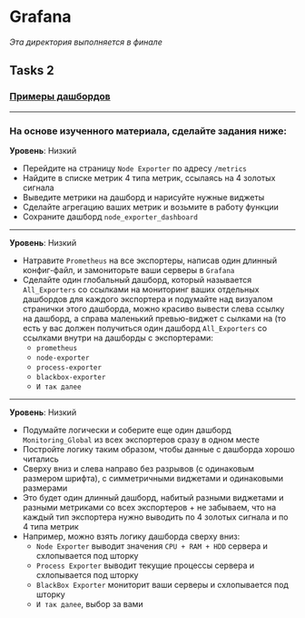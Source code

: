 # Grafana

_Эта директория выполняется в финале_

## Tasks 2

### [Примеры дашбордов](https://play.grafana.org/dashboards)

---

### На основе изученного материала, сделайте задания ниже:
  
**Уровень**: Низкий
   - Перейдите на страницу `Node Exporter` по адресу `/metrics`
   - Найдите в списке метрик 4 типа метрик, ссылаясь на 4 золотых сигнала
   - Выведите метрики на дашборд и нарисуйте нужные виджеты
   - Сделайте агрегацию ваших метрик и возьмите в работу функции
   - Сохраните дашборд `node_exporter_dashboard`

---

**Уровень**: Низкий
   - Натравите `Prometheus` на все экспортеры, написав один длинный конфиг-файл, и замониторьте ваши серверы в `Grafana`
   - Сделайте один глобальный дашборд, который называется `All_Exporters` со ссылками на мониторинг ваших отдельных дашбордов для каждого экспортера и подумайте над визуалом странички этого дашборда, можно красиво вывести слева ссылку на дашборд, а справа маленький превью-виджет с сылками на (то есть у вас должен получиться один дашборд `All_Exporters` со ссылками внутри на дашборды с экспортерами:
     - `prometheus`
     - `node-exporter`
     - `process-exporter`
     - `blackbox-exporter`
     - `И так далее`

---

**Уровень**: Низкий
   - Подумайте логически и соберите еще один дашборд `Monitoring_Global` из всех экспортеров сразу в одном месте
   - Постройте логику таким образом, чтобы данные с дашборда хорошо читались
   - Сверху вниз и слева направо без разрывов (с одинаковым размером шрифта), с симметричными виджетами и одинаковыми размерами
   - Это будет один длинный дашборд, набитый разными виджетами и разными метриками со всех экспортеров + не забываем, что на каждый тип экспортера нужно выводить по 4 золотых сигнала и по 4 типа метрик
   - Например, можно взять логику дашборда сверху вниз:
       - `Node Exporter` выводит значения `CPU + RAM + HDD` сервера и схлопывается под шторку
       - `Process Exporter` выводит текущие процессы сервера и схлопывается под шторку
       - `BlackBox Exporter` мониторит ваши серверы и схлопывается под шторку
       - `И так далее`, выбор за вами
